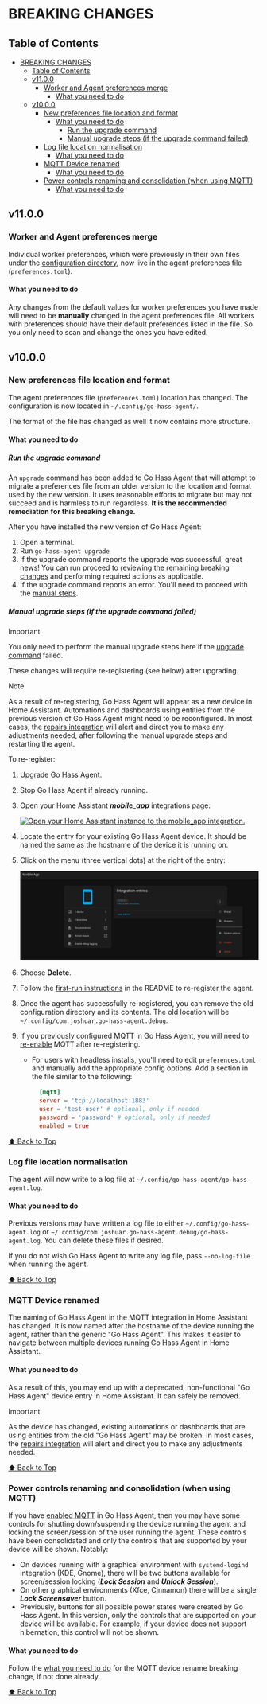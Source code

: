 # BREAKING CHANGES

## Table of Contents

- [BREAKING CHANGES](#breaking-changes)
  - [Table of Contents](#table-of-contents)
  - [v11.0.0](#v1100)
    - [Worker and Agent preferences merge](#worker-and-agent-preferences-merge)
      - [What you need to do](#what-you-need-to-do)
  - [v10.0.0](#v1000)
    - [New preferences file location and format](#new-preferences-file-location-and-format)
      - [What you need to do](#what-you-need-to-do-1)
        - [Run the upgrade command](#run-the-upgrade-command)
        - [Manual upgrade steps (if the upgrade command failed)](#manual-upgrade-steps-if-the-upgrade-command-failed)
    - [Log file location normalisation](#log-file-location-normalisation)
      - [What you need to do](#what-you-need-to-do-2)
    - [MQTT Device renamed](#mqtt-device-renamed)
      - [What you need to do](#what-you-need-to-do-3)
    - [Power controls renaming and consolidation (when using MQTT)](#power-controls-renaming-and-consolidation-when-using-mqtt)
      - [What you need to do](#what-you-need-to-do-4)

## v11.0.0

### Worker and Agent preferences merge

Individual worker preferences, which were previously in their own files under
the [configuration directory](../README#️-configuration-location), now live in
the agent preferences file (`preferences.toml`).

#### What you need to do

Any changes from the default values for worker preferences you have made will
need to be **manually** changed in the agent preferences file. All workers with
preferences should have their default preferences listed in the file. So you
only need to scan and change the ones you have edited.

## v10.0.0

### New preferences file location and format

The agent preferences file (`preferences.toml`) location has changed. The
configuration is now located in `~/.config/go-hass-agent/`.

The format of the file has changed as well it now contains more structure.

#### What you need to do

##### Run the upgrade command

An `upgrade` command has been added to Go Hass Agent that will attempt to
migrate a preferences file from an older version to the location and format used
by the new version. It uses reasonable efforts to migrate but may not succeed
and is harmless to run regardless. **It is the recommended remediation for this
breaking change.**

After you have installed the new version of Go Hass Agent:

1. Open a terminal.
2. Run `go-hass-agent upgrade`
3. If the upgrade command reports the upgrade was successful, great news! You
   can run proceed to reviewing the [remaining breaking
   changes](#table-of-contents) and performing required actions as applicable.
4. If the upgrade command reports an error. You'll need to proceed with the
   [manual steps](#manual-upgrade-steps-if-the-upgrade-command-failed).

##### Manual upgrade steps (if the upgrade command failed)

> [!IMPORTANT]
>
> You only need to perform the manual upgrade steps here if the [upgrade
> command](#run-the-upgrade-command) failed.

These changes will require re-registering (see below) after upgrading.

> [!NOTE]
>
> As a result of re-registering, Go Hass Agent will appear as a new device in
> Home Assistant. Automations and dashboards using entities from the previous
> version of Go Hass Agent might need to be reconfigured. In most cases, the
> [repairs integration](https://www.home-assistant.io/integrations/repairs/)
> will alert and direct you to make any adjustments needed, after following the
> manual upgrade steps and restarting the agent.

To re-register:

1. Upgrade Go Hass Agent.
2. Stop Go Hass Agent if already running.
3. Open your Home Assistant ***mobile_app*** integrations page:

   [![Open your Home Assistant instance to the mobile_app
  integration.](https://my.home-assistant.io/badges/integration.svg)](https://my.home-assistant.io/redirect/integration/?domain=mobile_app)

4. Locate the entry for your existing Go Hass Agent device. It should be named
   the same as the hostname of the device it is running on.
5. Click on the menu (three vertical dots) at the right of the entry:

   ![Delete Agent Example](../assets/screenshots/delete-from-mobile-app-integrations.png)

6. Choose **Delete**.
7. Follow the [first-run instructions](../README.md#-first-run) in the README to
   re-register the agent.
8. Once the agent has successfully re-registered, you can remove the old
   configuration directory and its contents. The old location will be
   `~/.config/com.joshuar.go-hass-agent.debug`.
9. If you previously configured MQTT in Go Hass Agent, you will need to
   [re-enable](../README.md#configuration) MQTT after re-registering.
   - For users with headless installs, you'll need to edit `preferences.toml`
     and manually add the appropriate config options. Add a section in the file
     similar to the following:

     ```toml
       [mqtt]
       server = 'tcp://localhost:1883'
       user = 'test-user' # optional, only if needed
       password = 'password' # optional, only if needed
       enabled = true
     ```

[⬆️ Back to Top](#table-of-contents)

### Log file location normalisation

The agent will now write to a log file at
`~/.config/go-hass-agent/go-hass-agent.log`.

#### What you need to do

Previous versions may have written a log file to either
`~/.config/go-hass-agent.log` or
`~/.config/com.joshuar.go-hass-agent.debug/go-hass-agent.log`. You can delete
these files if desired.

If you do not wish Go Hass Agent to write any log file, pass `--no-log-file`
when running the agent.

[⬆️ Back to Top](#table-of-contents)

### MQTT Device renamed

The naming of Go Hass Agent in the MQTT integration in Home Assistant has
changed. It is now named after the hostname of the device running the agent,
rather than the generic "Go Hass Agent". This makes it easier to navigate
between multiple devices running Go Hass Agent in Home Assistant.

#### What you need to do

As a result of this, you may end up with a deprecated, non-functional "Go Hass
Agent" device entry in Home Assistant. It can safely be removed.

> [!IMPORTANT]
>
> As the device has changed, existing automations or dashboards that are using
> entities from the old "Go Hass Agent" may be broken. In most cases, the
> [repairs integration](https://www.home-assistant.io/integrations/repairs/)
> will alert and direct you to make any adjustments needed.

<!-- #### As a last resort

1. Open Home Assistant to the **MQTT** integration page.

   [![Open your Home Assistant instance and show the MQTT
integration.](https://my.home-assistant.io/badges/integration.svg)](https://my.home-assistant.io/redirect/integration/?domain=mqtt)

1. Click on the ***devices*** link:

   ![Open MQTT devices Example](../assets/screenshots/open-mqtt-devices.png)

2. Locate and click on the row for the agent.  It should be named the same as
   the hostname of the device it is running on.
3. Click on the menu (three vertical dots) below the device info:

   ![Open MQTT device options Example](../assets/screenshots/mqtt-device-options.png)

4. Choose **Delete**.
5. Restart Go Hass Agent.
6. The MQTT device for Go Hass Agent should reappear with the correct options. -->

[⬆️ Back to Top](#table-of-contents)

### Power controls renaming and consolidation (when using MQTT)

If you have [enabled MQTT](../README.md#mqtt-sensors-and-controls) in Go Hass
Agent, then you may have some controls for shutting down/suspending the device
running the agent and locking the screen/session of the user running the agent.
These controls have been consolidated and only the controls that are supported
by your device will be shown. Notably:

- On devices running with a graphical environment with `systemd-logind`
  integration (KDE, Gnome), there will be two buttons available for
  screen/session locking (***Lock Session*** and ***Unlock Session***).
- On other graphical environments (Xfce, Cinnamon) there will be a single
  ***Lock Screensaver*** button.
- Previously, buttons for all possible power states were created by Go Hass
  Agent. In this version, only the controls that are supported on your device
  will be available. For example, if your device does not support hibernation,
  this control will not be shown.

#### What you need to do

Follow the [what you need to do](#what-you-need-to-do-2) for the MQTT device
rename breaking change, if not done already.

[⬆️ Back to Top](#table-of-contents)
